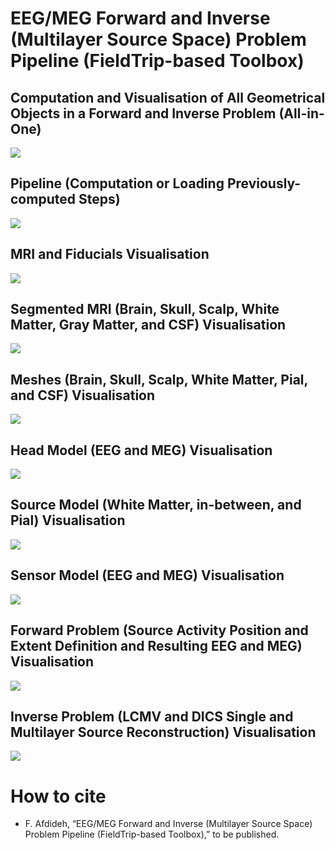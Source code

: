 # EEG/MEG Forward and Inverse (Multilayer Source Space) Problem Pipeline (FieldTrip-based Toolbox)

## Computation and Visualisation of All Geometrical Objects in a Forward and Inverse Problem (All-in-One)
![](/ppt/EEG-MEG-MRI-Forward-Inverse-Problem-Toolbox-1-9.gif)

## Pipeline (Computation or Loading Previously-computed Steps)
![](/ppt/EEG-MEG-MRI-Forward-Inverse-Problem-Toolbox.gif)

## MRI and Fiducials Visualisation
![](/ppt/EEG-MEG-MRI-Forward-Inverse-Problem-Toolbox-1-MRI.gif)

## Segmented MRI (Brain, Skull, Scalp, White Matter, Gray Matter, and CSF) Visualisation
![](/ppt/EEG-MEG-MRI-Forward-Inverse-Problem-Toolbox-2-SegmentedMRI.gif)

## Meshes (Brain, Skull, Scalp, White Matter, Pial, and CSF) Visualisation
![](/ppt/EEG-MEG-MRI-Forward-Inverse-Problem-Toolbox-3-Mesh.gif)

## Head Model (EEG and MEG) Visualisation
![](/ppt/EEG-MEG-MRI-Forward-Inverse-Problem-Toolbox-4-HeadModel.gif)

## Source Model (White Matter, in-between, and Pial) Visualisation
![](/ppt/EEG-MEG-MRI-Forward-Inverse-Problem-Toolbox-5-SourceModel.gif)

## Sensor Model (EEG and MEG) Visualisation
![](/ppt/EEG-MEG-MRI-Forward-Inverse-Problem-Toolbox-6-SensorModel.gif)

## Forward Problem (Source Activity Position and Extent Definition and Resulting EEG and MEG) Visualisation
![](/ppt/EEG-MEG-MRI-Forward-Inverse-Problem-Toolbox-8-ForwardProblem.gif)

## Inverse Problem (LCMV and DICS Single and Multilayer Source Reconstruction) Visualisation
![](/ppt/EEG-MEG-MRI-Forward-Inverse-Problem-Toolbox-9-InverseProblem.gif)

# How to cite
* F. Afdideh, “EEG/MEG Forward and Inverse (Multilayer Source Space) Problem Pipeline (FieldTrip-based Toolbox),” to be published.

